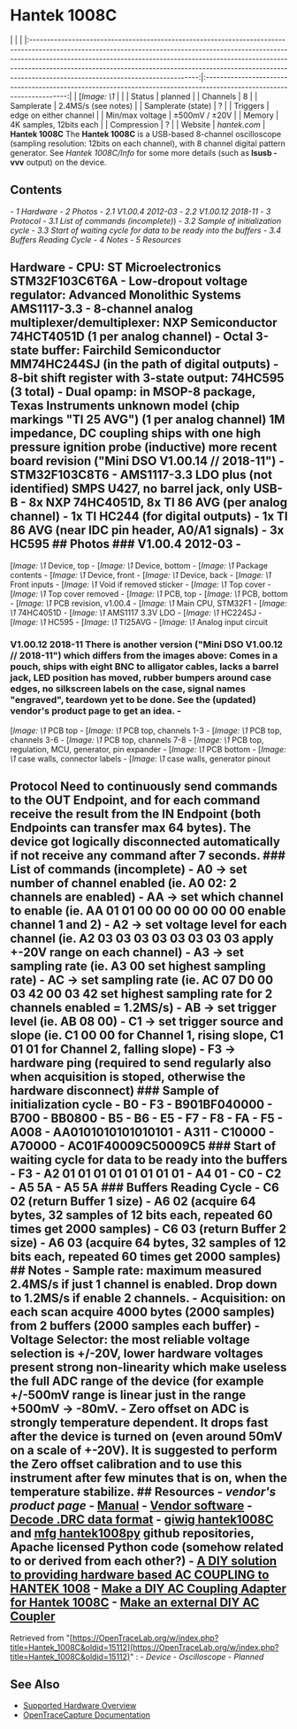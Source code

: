 # Hantek 1008C
| | | |:-----------------------------------------------------------------------------------------------------------------------------------------------------------------------------------------------------------------------------------------------------------------------------------------------------------------------------------------------------------------------:|:---------------------------------------------------------------------------------------------------------------------:| | [*Image: \1* | | | Status | planned | | Channels | 8 | | Samplerate | 2.4MS/s (see notes) | | Samplerate (state) | ? | | Triggers | edge on either channel | | Min/max voltage | ±500mV / ±20V | | Memory | 4K samples, 12bits each | | Compression | ? | | Website | *hantek.com* | **Hantek 1008C** The **Hantek 1008C** is a USB-based 8-channel oscilloscope (sampling resolution: 12bits on each channel), with 8 channel digital pattern generator. See *Hantek 1008C/Info* for some more details (such as **lsusb -vvv** output) on the device.
## Contents
\- *1 Hardware* \- *2 Photos* \- *2.1 V1.00.4 2012-03* \- *2.2 V1.00.12 2018-11* \- *3 Protocol* \- *3.1 List of commands (incomplete)*) \- *3.2 Sample of initialization cycle* \- *3.3 Start of waiting cycle for data to be ready into the buffers* \- *3.4 Buffers Reading Cycle* \- *4 Notes* \- *5 Resources*
## Hardware \- **CPU**: ST Microelectronics STM32F103C6T6A \- **Low-dropout voltage regulator**: Advanced Monolithic Systems AMS1117-3.3 \- **8-channel analog multiplexer/demultiplexer:** NXP Semiconductor 74HCT4051D (1 per analog channel) \- **Octal 3-state buffer:** Fairchild Semiconductor MM74HC244SJ (in the path of digital outputs) \- **8-bit shift register with 3-state output:** 74HC595 (3 total) \- **Dual opamp:** in MSOP-8 package, Texas Instruments unknown model (chip markings "TI 25 AVG") (1 per analog channel) 1M impedance, DC coupling ships with one high pressure ignition probe (inductive) more recent board revision ("Mini DSO V1.00.14 // 2018-11") \- STM32F103C8T6 \- AMS1117-3.3 LDO plus (not identified) SMPS U427, no barrel jack, only USB-B \- 8x NXP 74HC4051D, 8x TI 86 AVG (per analog channel) \- 1x TI HC244 (for digital outputs) \- 1x TI 86 AVG (near IDC pin header, A0/A1 signals) \- 3x HC595 ## Photos ### V1.00.4 2012-03 \-
[*Image: \1*
Device, top
\-
[*Image: \1*
Device, bottom
\-
[*Image: \1*
Package contents
\-
[*Image: \1*
Device, front
\-
[*Image: \1*
Device, back
\-
[*Image: \1*
Front inputs
\-
[*Image: \1*
Void if removed sticker
\-
[*Image: \1*
Top cover
\-
[*Image: \1*
Top cover removed
\-
[*Image: \1*
PCB, top
\-
[*Image: \1*
PCB, bottom
\-
[*Image: \1*
PCB revision, v1.00.4
\-
[*Image: \1*
Main CPU, STM32F1
\-
[*Image: \1*
74HC4051D
\-
[*Image: \1*
AMS1117 3.3V LDO
\-
[*Image: \1*
HC224SJ
\-
[*Image: \1*
HC595
\-
[*Image: \1*
TI25AVG
\-
[*Image: \1*
Analog input circuit
### V1.00.12 2018-11 There is another version ("Mini DSO V1.00.12 // 2018-11") which differs from the images above: Comes in a pouch, ships with eight BNC to alligator cables, lacks a barrel jack, LED position has moved, rubber bumpers around case edges, no silkscreen labels on the case, signal names "engraved", teardown yet to be done. See the (updated) vendor's product page to get an idea. \-
[*Image: \1*
PCB top
\-
[*Image: \1*
PCB top, channels 1-3
\-
[*Image: \1*
PCB top, channels 3-6
\-
[*Image: \1*
PCB top, channels 7-8
\-
[*Image: \1*
PCB top, regulation, MCU, generator, pin expander
\-
[*Image: \1*
PCB bottom
\-
[*Image: \1*
case walls, connector labels
\-
[*Image: \1*
case walls, generator pinout
## Protocol Need to continuously send commands to the OUT Endpoint, and for each command receive the result from the IN Endpoint (both Endpoints can transfer max 64 bytes). The device got logically disconnected automatically if not receive any command after 7 seconds. ### List of commands (incomplete) \- A0 -\> set number of channel enabled (ie. A0 02: 2 channels are enabled) \- AA -\> set which channel to enable (ie. AA 01 01 00 00 00 00 00 00 enable channel 1 and 2) \- A2 -\> set voltage level for each channel (ie. A2 03 03 03 03 03 03 03 03 apply +-20V range on each channel) \- A3 -\> set sampling rate (ie. A3 00 set highest sampling rate) \- AC -\> set sampling rate (ie. AC 07 D0 00 03 42 00 03 42 set highest sampling rate for 2 channels enabled = 1.2MS/s) \- AB -\> set trigger level (ie. AB 08 00) \- C1 -\> set trigger source and slope (ie. C1 00 00 for Channel 1, rising slope, C1 01 01 for Channel 2, falling slope) \- F3 -\> hardware ping (required to send regularly also when acquisition is stoped, otherwise the hardware disconnect) ### Sample of initialization cycle \- B0 \- F3 \- B901BF040000 \- B700 \- BB0800 \- B5 \- B6 \- E5 \- F7 \- F8 \- FA \- F5 \- A008 \- AA0101010101010101 \- A311 \- C10000 \- A70000 \- AC01F40009C50009C5 ### Start of waiting cycle for data to be ready into the buffers \- F3 \- A2 01 01 01 01 01 01 01 01 \- A4 01 \- C0 \- C2 \- A5 5A \- A5 5A ### Buffers Reading Cycle \- C6 02 (return Buffer 1 size) \- A6 02 (acquire 64 bytes, 32 samples of 12 bits each, repeated 60 times get 2000 samples) \- C6 03 (return Buffer 2 size) \- A6 03 (acquire 64 bytes, 32 samples of 12 bits each, repeated 60 times get 2000 samples) ## Notes \- Sample rate: maximum measured 2.4MS/s if just 1 channel is enabled. Drop down to 1.2MS/s if enable 2 channels. \- Acquisition: on each scan acquire 4000 bytes (2000 samples) from 2 buffers (2000 samples each buffer) \- Voltage Selector: the most reliable voltage selection is +/-20V, lower hardware voltages present strong non-linearity which make useless the full ADC range of the device (for example +/-500mV range is linear just in the range +500mV -\> -80mV. \- Zero offset on ADC is strongly temperature dependent. It drops fast after the device is turned on (even around 50mV on a scale of +-20V). It is suggested to perform the Zero offset calibration and to use this instrument after few minutes that is on, when the temperature stabilize. ## Resources \- *vendor's product page* \- [Manual](http://www.hantek.com/Product/Hantek1008/Hantek1008_Manual.pdf) \- [Vendor software](http://www.hantek.com.cn/Product/Hantek1008/Hantek1008_V1.0.8.zip) \- [Decode .DRC data format](https://forums.ni.com/t5/LabVIEW/Hantek-1008C-data-type/td-p/3240415) \- [giwig hantek1008C](https://github.com/giwig/hantek1008C) and [mfg hantek1008py](https://github.com/mfg92/hantek1008py) github repositories, Apache licensed Python code (somehow related to or derived from each other?)  \- [A DIY solution to providing hardware based AC COUPLING to HANTEK 1008](https://www.youtube.com/watch?v=OaPVTmd5ins) \- [Make a DIY AC Coupling Adapter for Hantek 1008C](https://www.youtube.com/watch?v=BjPUbO-U-VA) \- [Make an external DIY AC Coupler](https://www.youtube.com/watch?v=gCd4bbuFPNA&t=79s)
Retrieved from "[https://OpenTraceLab.org/w/index.php?title=Hantek_1008C&oldid=15112](https://OpenTraceLab.org/w/index.php?title=Hantek_1008C&oldid=15112)"
: \- *Device* \- *Oscilloscope* \- *Planned*
## See Also
- [Supported Hardware Overview](../supported-hardware.md)
- [OpenTraceCapture Documentation](../../opentracecapture/overview.md)
